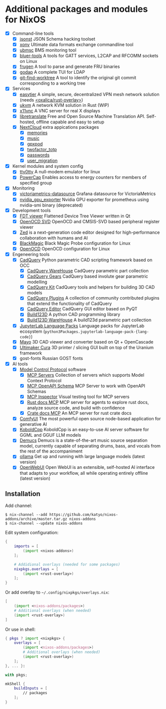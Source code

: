 # Additional packages and modules for NixOS

- [x] Command-line tools
  - [x] [jsonst](https://github.com/katyo/jsonschema) JSON Schema hacking toolset
  - [x] [xonv](https://github.com/katyo/xonv) Ultimate data formats exchange commandline tool
  - [x] [ubmsc](https://github.com/katyo/ubmsc-rs) BMS monitoring tool
  - [x] [bluer-tools](https://github.com/bluez/bluer) A tools for GATT services, L2CAP and RFCOMM sockets on Linux
  - [x] [frugen](https://codeberg.org/IPMITool/frugen) A tool to parse and generate FRU binaries
  - [x] [godap](https://github.com/Macmod/godap) A complete TUI for LDAP
  - [x] [git-find-worktree](https://github.com/deribaucourt/git-find-worktree/) A tool to identify the original git commit corresponding to a working tree
- [x] Services
  - [x] [easytier](https://easytier.top/en) A simple, secure, decentralized VPN mesh network solution (needs [<oxalica/rust-overlay>](https://github.com/oxalica/rust-overlay))
  - [x] [ukvm](https://github.com/katyo/ukvm) A network KVM solution in Rust (WIP)
  - [x] [x11vnc](https://github.com/LibVNC/x11vnc/) A VNC server for real X displays
  - [x] [libretranslate](https://libretranslate.com/) Free and Open Source Machine Translation API. Self-hosted, offline capable and easy to setup
  - [x] [NextCloud](https://nextcloud.com/) extra appications packages
    - [x] [memories](https://apps.nextcloud.com/apps/memories)
    - [x] [music](https://apps.nextcloud.com/apps/music)
    - [x] [gpxpod](https://apps.nextcloud.com/apps/gpxpod)
    - [x] [twofactor_totp](https://apps.nextcloud.com/apps/twofactor_totp)
    - [x] [passwords](https://apps.nextcloud.com/apps/passwords)
    - [x] [user_migration](https://apps.nextcloud.com/apps/user_migration)
- [x] Kernel modules and system config
  - [x] [tty0tty](https://github.com/freemed/tty0tty) A null-modem emulator for linux
  - [x] [PowerCap](https://www.kernel.org/doc/html/latest/power/powercap/powercap.html) Enables access to energy counters for members of specified group
- [x] Monitoring
  - [x] [victoriametrics-datasource](https://github.com/VictoriaMetrics/victoriametrics-datasource) Grafana datasource for VictoriaMetrics
  - [x] [nvidia_gpu_exporter](https://github.com/utkuozdemir/nvidia_gpu_exporter) Nvidia GPU exporter for prometheus using nvidia-smi binary (deprecated)
- [x] Development tools
  - [x] [FDT viewer](https://github.com/dev-0x7C6/fdt-viewer) Flattened Device Tree Viewer written in Qt
  - [x] [OpenOCD SVD](https://github.com/esynr3z/openocd-svd) OpenOCD and CMSIS-SVD based peripheral register viewer
  - [x] [Zed](https://zed.dev/) is a next-generation code editor designed for high-performance collaboration with humans and AI
  - [x] [BlackMagic](https://black-magic.org/) Black Magic Probe configuration for Linux
  - [x] [OpenOCD](https://openocd.org/) OpenOCD configuration for Linux
- [x] Engeneering tools
  - [x] [CadQuery](https://cadquery.readthedocs.io/) Python parametric CAD scripting framework based on OCC
    - [x] [CadQuery WareHouse](https://cq-warehouse.readthedocs.io/) CadQuery parametric part collection
    - [x] [CadQuery Gears](https://github.com/meadiode/cq_gears) CadQuery based involute gear parametric modelling
    - [x] [CadQuery Kit](https://github.com/michaelgale/cq-kit) CadQuery tools and helpers for building 3D CAD models
    - [x] [CadQuery Plugins](https://github.com/CadQuery/cadquery-plugins) A collection of community contributed plugins that extend the functionality of CadQuery 
    - [x] [CadQuery Editor](https://github.com/CadQuery/CQ-editor) CadQuery GUI editor based on PyQT
    - [x] [Build123D](https://build123d.readthedocs.io/) A python CAD programming library
    - [x] [Build123D WareHouse](https://github.com/gumyr/bd_warehouse) A build123d parametric part collection
  - [x] [JupyterLab Language Packs](https://github.com/jupyterlab/language-packs) Language packs for JupyterLab ecosystem (`python3Packages.jupyterlab-language-pack-{lang-code}`)
  - [x] [Mayo](https://github.com/fougue/mayo) 3D CAD viewer and converter based on Qt + OpenCascade
  - [x] [Ultimaker Cura](https://github.com/Ultimaker/Cura) 3D printer / slicing GUI built on top of the Uranium framework
  - [x] gost-fonts Russian GOST fonts
- [x] AI tools
  - [x] [Model Control Protocol](https://modelcontextprotocol.io/introduction) software
    - [x] [MCP Servers](https://github.com/modelcontextprotocol/servers) Collection of servers which supports Model Context Protocol
    - [x] [MCP OpenAPI Schema](https://github.com/hannesj/mcp-openapi-schema) MCP Server to work with OpenAPI Schemas
    - [x] [MCP Inspector](https://github.com/modelcontextprotocol/inspector) Visual testing tool for MCP servers
    - [x] [Rust docs MCP](https://github.com/snowmead/rust-docs-mcp) MCP server for agents to explore rust docs, analyze source code, and build with confidence
    - [x] [Crate docs MCP](https://github.com/d6e/cratedocs-mcp) An MCP server for rust crate docs
  - [x] [ComfyUI](https://www.comfy.org/) The most powerful open source node-based application for generative AI
  - [x] [KoboldCpp](https://koboldai.com/KoboldCpp/) KoboldCpp is an easy-to-use AI server software for GGML and GGUF LLM models
  - [x] [Demucs](https://github.com/adefossez/demucs) Demucs is a state-of-the-art music source separation model, currently capable of separating drums, bass, and vocals from the rest of the accompaniment
  - [x] [ollama](https://ollama.com) Get up and running with large language models (latest version)
  - [x] [OpenWebUI](https://openwebui.com) Open WebUI is an extensible, self-hosted AI interface that adapts to your workflow, all while operating entirely offline (latest version)

## Installation

Add channel:
```plain
$ nix-channel --add https://github.com/katyo/nixos-addons/archive/master.tar.gz nixos-addons
$ nix-channel --update nixos-addons
```

Edit system configuration:
```nix
{
    imports = [
        (import <nixos-addons>)
    ];

    # Addidional overlays (needed for some packages)
    nixpkgs.overlays = [
        (import <rust-overlay>)
    ];
}
```

Or add overlay to `~/.config/nixpkgs/overlays.nix`:
```nix
[
    (import <nixos-addons/packages>)
    # Additional overlays (when needed)
    (import <rust-overlay>)
]
```

Or use in shell:
```nix
{ pkgs ? import <nixpkgs> {
    overlays = [
        (import <nixos-addons/packages>)
        # Additional overlays (when needed)
        (import <rust-overlay>)
    ];
}, ... }:

with pkgs;

mkShell {
    buildInputs = [
        // packages
    ];
}
```
